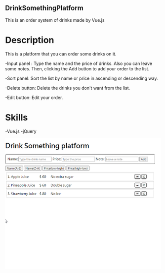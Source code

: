 DrinkSomethingPlatform
----------------------
This is an order system of drinks made by Vue.js

# Description

This is a platform that you can order some drinks on it.

-Input panel : Type the name and the price of drinks. Also you can leave some notes. Then, clicking the Add button to add your order to the list.

-Sort panel: Sort the list by name or price in ascending or descending way.

-Delete button: Delete the drinks you don't want from the list.

-Edit button: Edit your order.

# Skills
-Vue.js
-jQuery

![gif](/art/drinkSomething.gif)


